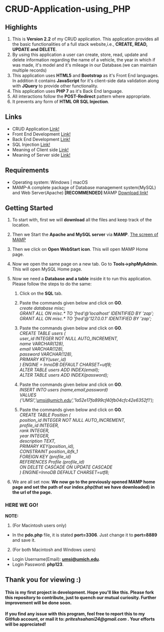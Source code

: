 # CRUD-Application-using_PHP

## Highlights
1. This is **Version 2.2** of my CRUD application. This application provides all the basic functionalities of a full stack website,i.e., **CREATE, READ, UPDATE and DELETE**.
1. By using this application a user can create, store, read, update and delete information regarding the name of a vehicle, the year in which if was made, it's model and it's mileage in our Database.(we can maintain multiple records)
1. This application uses **HTML5** and **Bootstrap** as it's Front End languages. In addition it contains **JavaScript** for it's client-side data validation along with **JQuery** to provide other functionality.
1. This application uses **PHP 7** as it's Back End language.
1. All interactions follow the **POST-Redirect** pattern where appropriate.
1. It prevents any form of **HTML OR SQL Injection**.

## Links
* CRUD Application [Link!](https://en.wikipedia.org/wiki/Create,_read,_update_and_delete)
* Front End Development [Link!](https://en.wikipedia.org/wiki/Front-end_web_development)
* Back End Development [Link!](https://en.wikipedia.org/wiki/Back-end_web_development)
* SQL Injection [Link!](https://en.wikipedia.org/wiki/Code_injection#SQL_injection)
* Meaning of Client side [Link!](https://en.wikipedia.org/wiki/Client-side)
* Meaning of Server side [Link!](https://en.wikipedia.org/wiki/Server-side)

## Requirements
* Operating system:	Windows | macOS
* MAMP-A complete package of Database management system(MySQL) and Web Server(Apache) **[RECOMMENDED]**
  MAMP [Download link!](https://www.mamp.info/en/downloads/)
  
## Getting Started 
1. To start with, first we will **download** all the files and keep track of the location.
1. Then we Start the **Apache and MySQL server** via **MAMP**. [The screen of MAMP](https://documentation.mamp.info/en/MAMP-Mac/First-Steps/)
1. Then we click on **Open WebStart icon**. This will open MAMP Home page.
1. Now we open the same page on a new tab. Go to **Tools->phpMyAdmin**. This will open MySQL Home page.
1. Now we need a **Database and a table** inside it to run this application. Please follow the steps to do the same:
      1. Click on the **SQL** tab.
      
      1. Paste the commands given below and click on **GO**.  
      _create database misc;_  
      _GRANT ALL ON misc.* TO 'fred'@'localhost' IDENTIFIED BY 'zap';_  
      _GRANT ALL ON misc.* TO 'fred'@'127.0.0.1' IDENTIFIED BY 'zap';_  
      
      1. Paste the commands given below and click on **GO**.  
      _CREATE TABLE users (_  
      _user_id INTEGER NOT NULL AUTO_INCREMENT,_  
      _name VARCHAR(128),_  
      _email VARCHAR(128),_  
      _password VARCHAR(128),_  
      _PRIMARY KEY(user_id)_  
      _) ENGINE = InnoDB DEFAULT CHARSET=utf8;_  
      _ALTER TABLE users ADD INDEX(email);_  
      _ALTER TABLE users ADD INDEX(password);_  
      
      1. Paste the commands given below and click on **GO**.   
      _INSERT INTO users (name,email,password)_  
      _VALUES ('UMSI','umsi@umich.edu','1a52e17fa899cf40fb04cfc42e6352f1');_
      
      1. Paste the commands given below and click on **GO**.    
      _CREATE TABLE Position (_  
      _position_id INTEGER NOT NULL AUTO_INCREMENT,_  
      _profile_id INTEGER,_  
      _rank INTEGER,_  
      _year INTEGER,_  
      _description TEXT,_  
      _PRIMARY KEY(position_id),_  
      *CONSTRAINT position_ibfk_1*  
      _FOREIGN KEY (profile_id)_  
      _REFERENCES Profile (profile_id)_  
      _ON DELETE CASCADE ON UPDATE CASCADE_  
      _) ENGINE=InnoDB DEFAULT CHARSET=utf8;_



 1. We are all set now. **We now go to the previously opened MAMP home page and set the path of our index.php(that we have downloaded) in the url of the page.**  
 
 ### HERE WE GO!
 
**NOTE:**
1. (For Macintosh users only)  
* In the **pdo.php** file, it is stated **port=3306**. Just change it to **port=8889** and save it.  
2. (For both Macintosh and Windows users) 
* Login Username(Email): **umsi@umich.edu**.
* Login Password: **php123**.  

## Thank you for viewing :)

#### This is my first project in development. Hope you'll like this. Please fork this repository to contribute, just to quench our mutual curiosity. Further improvement will be done soon.  

#### If you find any issue with this program, feel free to report this to my GitHub account, or mail it to: _priteshsahani24@gmail.com_ . Your efforts will be appreciated!
      

